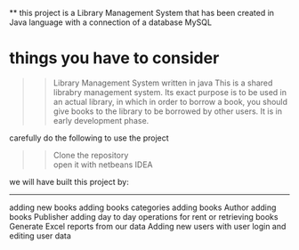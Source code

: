** this project is a Library Management System that has been created in Java language with a connection of a database MySQL

   things you have to consider
=================================
>> Library Management System written in java This is a shared librabry management system.
>> Its exact purpose is to be used in an actual library, in which in order to borrow a book, you should give books to the library to be borrowed by other users. It is in early development phase.

carefully do the following to use the project
>> Clone the repository  
>> open it with netbeans IDEA

we will have built this project by:
***********************************
adding new books
adding books categories
adding books Author
adding books Publisher
adding day to day operations for rent or retrieving books
Generate Excel reports from our data
Adding new users with user login and editing user data

